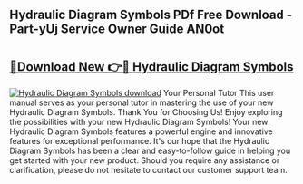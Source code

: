 ## Hydraulic Diagram Symbols PDf Free Download - Part-yUj Service Owner Guide AN0ot

# <h2><a href="http://dfnop1b.blite.top/?on=Hydraulic+Diagram+Symbols">🔗Download New 👉🔴 Hydraulic Diagram Symbols</a></h2>

[![Hydraulic Diagram Symbols download](https://i.imgur.com/lujVjoI.png)](http://dfnop1b.blite.top/?on=Hydraulic+Diagram+Symbols)
Your Personal Tutor This user manual serves as your personal tutor in mastering the use of your new Hydraulic Diagram Symbols. Thank You for Choosing Us! Enjoy exploring the possibilities with your new Hydraulic Diagram Symbols! Your new Hydraulic Diagram Symbols features a powerful engine and innovative features for exceptional performance. It's our hope that the Hydraulic Diagram Symbols has been a clear and easy-to-follow guide in helping you get started with your new product. Should you require any assistance or clarification, please do not hesitate to contact our customer support team.
